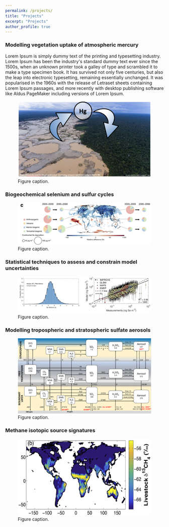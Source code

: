 ```yaml
---
permalink: /projects/
title: "Projects"
excerpt: "Projects"
author_profile: true
---
```


### Modelling vegetation uptake of atmospheric mercury
Lorem Ipsum is simply dummy text of the printing and typesetting industry. Lorem Ipsum has been the industry's standard dummy text ever since the 1500s, when an unknown printer took a galley of type and scrambled it to make a type specimen book. It has survived not only five centuries, but also the leap into electronic typesetting, remaining essentially unchanged. It was popularised in the 1960s with the release of Letraset sheets containing Lorem Ipsum passages, and more recently with desktop publishing software like Aldus PageMaker including versions of Lorem Ipsum.
<figure>
    <img src="/images/mercury_vegetation_rs.png"
         alt="alt">
    <figcaption>Figure caption.</figcaption>
</figure>



### Biogeochemical selenium and sulfur cycles
<figure>
    <img src="/images/img_Se_dep.png"
         alt="alt">
    <figcaption>Figure caption.</figcaption>
</figure>


### Statistical techniques to assess and constrain model uncertainties
<figure>
    <img src="/images/combined_stats.png"
         alt="alt">
    <figcaption>Figure caption.</figcaption>
</figure>

### Modelling tropospheric and stratospheric sulfate aerosols
<figure>
    <img src="/images/sulfur_cycle.png"
         alt="alt">
    <figcaption>Figure caption.</figcaption>
</figure>


### Methane isotopic source signatures
<figure>
    <img src="/images/methane_signature_rs.png"
         alt="alt">
    <figcaption>Figure caption.</figcaption>
</figure>
